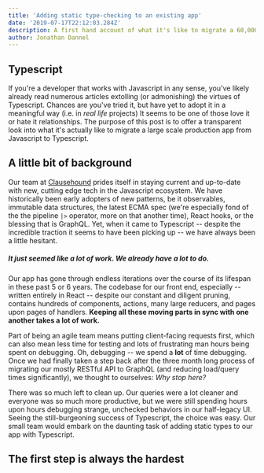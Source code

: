 ```yaml
---
title: 'Adding static type-checking to an existing app'
date: '2019-07-17T22:12:03.284Z'
description: A first hand account of what it's like to migrate a 60,000 line production app to Typescript.
author: Jonathan Dannel
---
```


## Typescript

If you're a developer that works with Javascript in any sense, you've likely already read numerous articles extolling (or admonishing) the virtues of Typescript. Chances are you've tried it, but have yet to adopt it in a meaningful way (i.e. in _real life_ projects) It seems to be one of those love it or hate it relationships. The purpose of this post is to offer a transparent look into what it's actually like to migrate a large scale production app from Javascript to Typescript.

## A little bit of background

Our team at [Clausehound](https://clausehound.com) prides itself in staying current and up-to-date with new, cutting edge tech in the Javascript ecosystem. We have historically been early adopters of new patterns, be it observables, immutable data structures, the latest ECMA spec (we're especially fond of the the pipeline `|>` operator, more on that another time), React hooks, or the blessing that is GraphQL. Yet, when it came to Typescript -- despite the incredible traction it seems to have been picking up -- we have always been a little hesitant.

##### It just seemed like a lot of work. We already have a lot to do.

Our app has gone through endless iterations over the course of its lifespan in these past 5 or 6 years. The codebase for our front end, especially -- written entirely in React -- despite our constant and diligent pruning, contains hundreds of components, actions, many large reducers, and pages upon pages of handlers. **Keeping all these moving parts in sync with one another takes a lot of work.**

Part of being an agile team means putting client-facing requests first, which can also mean less time for testing and lots of frustrating man hours being spent on debugging. Oh, debugging -- we spend a **lot** of time debugging. Once we had finally taken a step back after the three month long process of migrating our mostly RESTful API to GraphQL (and reducing load/query times significantly), we thought to ourselves: _Why stop here?_

There was so much left to clean up. Our queries were a lot cleaner and everyone was so much more productive, but we were still spending hours upon hours debugging strange, unchecked behaviors in our half-legacy UI. Seeing the still-burgeoning success of Typescript, the choice was easy. Our small team would embark on the daunting task of adding static types to our app with Typescript.

## The first step is always the hardest
